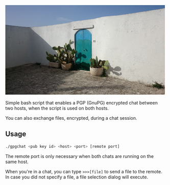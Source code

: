 ![alt text](https://raw.githubusercontent.com/nkoster/gpgchat/master/upload.png "gpgchat")

Simple bash script that enables a PGP (GnuPG) encrypted chat between two hosts,
when the script is used on both hosts.

You can also exchange files, encrypted, during a chat session.

## Usage
```bash
./gpgchat <pub key id> <host> <port> [remote port]
```
The remote port is only necessary when both chats are running on the same host.

When you're in a chat, you can type `>>>[file]` to send a file to the remote.
In case you did not specify a file, a file selection dialog will execute.
